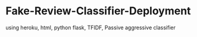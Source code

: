 # Fake-Review-Classifier-Deployment
using heroku, html, python flask, TFIDF, Passive aggressive classifier
